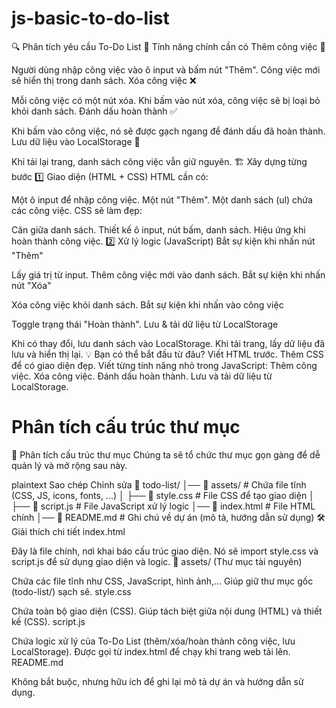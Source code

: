 # js-basic-to-do-list

🔍 Phân tích yêu cầu To-Do List
🎯 Tính năng chính cần có
Thêm công việc 📝

Người dùng nhập công việc vào ô input và bấm nút "Thêm".
Công việc mới sẽ hiển thị trong danh sách.
Xóa công việc ❌

Mỗi công việc có một nút xóa.
Khi bấm vào nút xóa, công việc sẽ bị loại bỏ khỏi danh sách.
Đánh dấu hoàn thành ✅

Khi bấm vào công việc, nó sẽ được gạch ngang để đánh dấu đã hoàn thành.
Lưu dữ liệu vào LocalStorage 💾

Khi tải lại trang, danh sách công việc vẫn giữ nguyên.
🏗 Xây dựng từng bước
1️⃣ Giao diện (HTML + CSS)
HTML cần có:

Một ô input để nhập công việc.
Một nút "Thêm".
Một danh sách (ul) chứa các công việc.
CSS sẽ làm đẹp:

Căn giữa danh sách.
Thiết kế ô input, nút bấm, danh sách.
Hiệu ứng khi hoàn thành công việc.
2️⃣ Xử lý logic (JavaScript)
Bắt sự kiện khi nhấn nút "Thêm"

Lấy giá trị từ input.
Thêm công việc mới vào danh sách.
Bắt sự kiện khi nhấn nút "Xóa"

Xóa công việc khỏi danh sách.
Bắt sự kiện khi nhấn vào công việc

Toggle trạng thái "Hoàn thành".
Lưu & tải dữ liệu từ LocalStorage

Khi có thay đổi, lưu danh sách vào LocalStorage.
Khi tải trang, lấy dữ liệu đã lưu và hiển thị lại.
💡 Bạn có thể bắt đầu từ đâu?
Viết HTML trước.
Thêm CSS để có giao diện đẹp.
Viết từng tính năng nhỏ trong JavaScript:
Thêm công việc.
Xóa công việc.
Đánh dấu hoàn thành.
Lưu và tải dữ liệu từ LocalStorage.

# Phân tích cấu trúc thư mục

📂 Phân tích cấu trúc thư mục
Chúng ta sẽ tổ chức thư mục gọn gàng để dễ quản lý và mở rộng sau này.

plaintext
Sao chép
Chỉnh sửa
📁 todo-list/
│── 📁 assets/ # Chứa file tĩnh (CSS, JS, icons, fonts, ...)
│ ├── 📄 style.css # File CSS để tạo giao diện
│ ├── 📄 script.js # File JavaScript xử lý logic
│── 📄 index.html # File HTML chính
│── 📄 README.md # Ghi chú về dự án (mô tả, hướng dẫn sử dụng)
🛠 Giải thích chi tiết
index.html

Đây là file chính, nơi khai báo cấu trúc giao diện.
Nó sẽ import style.css và script.js để sử dụng giao diện và logic.
📁 assets/ (Thư mục tài nguyên)

Chứa các file tĩnh như CSS, JavaScript, hình ảnh,...
Giúp giữ thư mục gốc (todo-list/) sạch sẽ.
style.css

Chứa toàn bộ giao diện (CSS).
Giúp tách biệt giữa nội dung (HTML) và thiết kế (CSS).
script.js

Chứa logic xử lý của To-Do List (thêm/xóa/hoàn thành công việc, lưu LocalStorage).
Được gọi từ index.html để chạy khi trang web tải lên.
README.md

Không bắt buộc, nhưng hữu ích để ghi lại mô tả dự án và hướng dẫn sử dụng.
